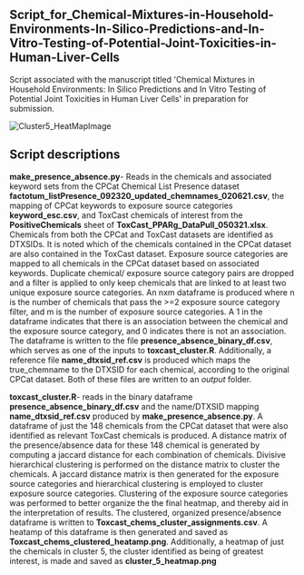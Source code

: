 ## Script_for_Chemical-Mixtures-in-Household-Environments-In-Silico-Predictions-and-In-Vitro-Testing-of-Potential-Joint-Toxicities-in-Human-Liver-Cells
Script associated with the manuscript titled 'Chemical Mixtures in Household Environments: In Silico Predictions and In Vitro Testing of Potential Joint Toxicities in Human Liver Cells' in preparation for submission.

![Cluster5_HeatMapImage](https://user-images.githubusercontent.com/72747901/146393635-815c7716-b7f1-4052-9e00-f4a14a46e9bc.png)



## Script descriptions

**make_presence_absence.py**- Reads in the chemicals and associated keyword sets from the CPCat Chemical List Presence dataset **factotum_listPresence_092320_updated_chemnames_020621.csv**, the mapping of CPCat keywords to exposure source categories **keyword_esc.csv**, and ToxCast chemicals of interest from the **PositiveChemicals** sheet of **ToxCast_PPARg_DataPull_050321.xlsx**. Chemicals from both the CPCat and ToxCast datasets are identified as DTXSIDs. It is noted which of the chemicals contained in the CPCat dataset are also contained in the ToxCast dataset. Exposure source categories are mapped to all chemicals in the CPCat dataset based on associated keywords. Duplicate chemical/ exposure source category pairs are dropped and a filter is applied to only keep chemicals that are linked to at least two unique exposure source categories. An nxm dataframe is produced where n is the number of chemicals that pass the >=2 exposure source category filter, and m is the number of exposure source categories. A 1 in the dataframe indicates that there is an association between the chemical and the exposure source category, and 0 indicates there is not an association. The dataframe is written to the file **presence_absence_binary_df.csv**, which serves as one of the inputs to **toxcast_cluster.R**. Additionally, a reference file **name_dtxsid_ref.csv** is produced which maps the true_chemname to the DTXSID for each chemical, according to the original CPCat dataset. Both of these files are written to an *output* folder.

**toxcast_cluster.R**- reads in the binary dataframe **presence_absence_binary_df.csv** and the name/DTXSID mapping **name_dtxsid_ref.csv** produced by **make_presence_absence.py**. A dataframe of just the 148 chemicals from the CPCat dataset that were also identified as relevant ToxCast chemicals is produced. A distance matrix of the presence/absence data for these 148 chemical is generated by computing a jaccard distance for each combination of chemicals. Divisive hierarchical clustering is performed on the distance matrix to cluster the chemicals. A jaccard distance matrix is then generated for the exposure source categories and hierarchical clustering is employed to cluster exposure source categories. Clustering of the exposure source categories was performed to better organize the the final heatmap, and thereby aid in the interpretation of results. The clustered, organized presence/absence dataframe is written to **Toxcast_chems_cluster_assignments.csv**. A heatamp of this dataframe is then generated and saved as **Toxcast_chems_clustered_heatamp.png**. Additionally, a heatmap of just the chemicals in cluster 5, the cluster identified as being of greatest interest, is made and saved as **cluster_5_heatmap.png**
